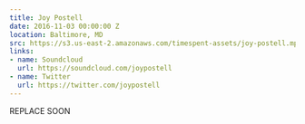 ```yaml
---
title: Joy Postell
date: 2016-11-03 00:00:00 Z
location: Baltimore, MD
src: https://s3.us-east-2.amazonaws.com/timespent-assets/joy-postell.mp4
links:
- name: Soundcloud
  url: https://soundcloud.com/joypostell
- name: Twitter
  url: https://twitter.com/joypostell
---
```


REPLACE SOON
